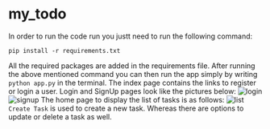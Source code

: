 # my_todo
In order to run the code run you justt need to run the following command:

```pip install -r requirements.txt```

All the required packages are added in the requirements file. After running the above mentioned command you can then run the app simply by writing ```python app.py``` in the terminal.
The index page contains the links to register or login a user. Login and SignUp pages look like the pictures below:
![login](https://user-images.githubusercontent.com/44062322/156936842-c170ee60-17ca-4801-a273-447ee5221b21.png)
![signup](https://user-images.githubusercontent.com/44062322/156936846-4c73550a-e734-4111-8cdf-c6c027f8dc19.png)
The home page to display the list of tasks is as follows:
![list](https://user-images.githubusercontent.com/44062322/156936917-5e5fc018-bf22-490d-bf3f-cc707f1e831b.png)
```Create Task``` is used to create a new task. Whereas there are options to update or delete a task as well.
